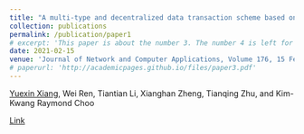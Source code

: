 ```yaml
---
title: "A multi-type and decentralized data transaction scheme based on smart contracts and digital watermarks"
collection: publications
permalink: /publication/paper1
# excerpt: 'This paper is about the number 3. The number 4 is left for future work.'
date: 2021-02-15
venue: 'Journal of Network and Computer Applications, Volume 176, 15 February'
# paperurl: 'http://academicpages.github.io/files/paper3.pdf'
---
```

<u>Yuexin Xiang</u>, Wei Ren, Tiantian Li, Xianghan Zheng, Tianqing Zhu, and Kim-Kwang Raymond Choo

[Link](https://www.sciencedirect.com/science/article/pii/S1084804520304057)




